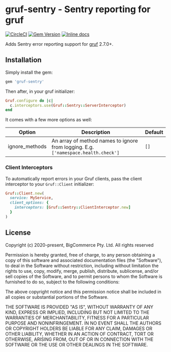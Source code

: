 # gruf-sentry - Sentry reporting for gruf

[![CircleCI](https://circleci.com/gh/bigcommerce/gruf-sentry/tree/master.svg?style=svg&circle-token=271adb0c4e7bdb76a427b47fd9bfd6f988170932)](https://circleci.com/gh/bigcommerce/gruf-sentry/tree/master) [![Gem Version](https://badge.fury.io/rb/gruf-sentry.svg)](https://badge.fury.io/rb/gruf-sentry) [![Inline docs](http://inch-ci.org/github/bigcommerce/gruf-sentry.svg?branch=master)](http://inch-ci.org/github/bigcommerce/gruf-sentry)

Adds Sentry error reporting support for [gruf](https://github.com/bigcommerce/gruf) 2.7.0+.

## Installation

Simply install the gem:

```ruby
gem 'gruf-sentry'
```

Then after, in your gruf initializer:

```ruby
Gruf.configure do |c|
  c.interceptors.use(Gruf::Sentry::ServerInterceptor)
end
```

It comes with a few more options as well:

| Option | Description | Default |
| ------ | ----------- | ------- |
| ignore_methods | An array of method names to ignore from logging. E.g. `['namespace.health.check']` | `[]` |

### Client Interceptors

To automatically report errors in your Gruf clients, pass the client interceptor to your `Gruf::Client` initializer:

```ruby
Gruf::Client.new(
  service: MyService,
  client_options: {
    interceptors: [Gruf::Sentry::ClientInterceptor.new]
  }
)
```

## License

Copyright (c) 2020-present, BigCommerce Pty. Ltd. All rights reserved 

Permission is hereby granted, free of charge, to any person obtaining a copy of this software and associated 
documentation files (the "Software"), to deal in the Software without restriction, including without limitation the 
rights to use, copy, modify, merge, publish, distribute, sublicense, and/or sell copies of the Software, and to permit 
persons to whom the Software is furnished to do so, subject to the following conditions:

The above copyright notice and this permission notice shall be included in all copies or substantial portions of the 
Software.

THE SOFTWARE IS PROVIDED "AS IS", WITHOUT WARRANTY OF ANY KIND, EXPRESS OR IMPLIED, INCLUDING BUT NOT LIMITED TO THE 
WARRANTIES OF MERCHANTABILITY, FITNESS FOR A PARTICULAR PURPOSE AND NONINFRINGEMENT. IN NO EVENT SHALL THE AUTHORS OR 
COPYRIGHT HOLDERS BE LIABLE FOR ANY CLAIM, DAMAGES OR OTHER LIABILITY, WHETHER IN AN ACTION OF CONTRACT, TORT OR 
OTHERWISE, ARISING FROM, OUT OF OR IN CONNECTION WITH THE SOFTWARE OR THE USE OR OTHER DEALINGS IN THE SOFTWARE.
